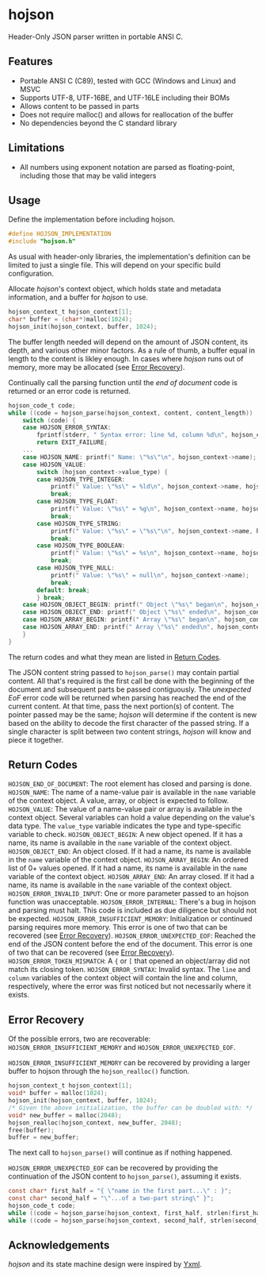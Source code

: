 # hojson

Header-Only JSON parser written in portable ANSI C.


## Features

- Portable ANSI C (C89), tested with GCC (Windows and Linux) and MSVC
- Supports UTF-8, UTF-16BE, and UTF-16LE including their BOMs
- Allows content to be passed in parts
- Does not require malloc() and allows for reallocation of the buffer
- No dependencies beyond the C standard library


## Limitations

- All numbers using exponent notation are parsed as floating-point, including those that may be valid integers


## Usage

Define the implementation before including hojson.
``` c
#define HOJSON_IMPLEMENTATION
#include "hojson.h"
```
As usual with header-only libraries, the implementation's definition can be limited to just a single file. This will depend on your specific build configuration.

Allocate *hojson*'s context object, which holds state and metadata information, and a buffer for *hojson* to use.
``` c
hojson_context_t hojson_context[1];
char* buffer = (char*)malloc(1024);
hojson_init(hojson_context, buffer, 1024);
```
The buffer length needed will depend on the amount of JSON content, its depth, and various other minor factors. As a rule of thumb, a buffer equal in length to the content is likley enough. In cases where *hojson* runs out of memory, more may be allocated (see [Error Recovery](#error-recovery)).

Continually call the parsing function until the *end of document* code is returned or an error code is returned.
``` c
hojson_code_t code;
while ((code = hojson_parse(hojson_context, content, content_length)) != HOJSON_END_OF_DOCUMENT) {
    switch (code) {
    case HOJSON_ERROR_SYNTAX:
        fprintf(stderr, " Syntax error: line %d, column %d\n", hojson_context->line, hojson_context->column);
        return EXIT_FAILURE;
    ...
    case HOJSON_NAME: printf(" Name: \"%s\"\n", hojson_context->name); break;
    case HOJSON_VALUE:
        switch (hojson_context->value_type) {
        case HOJSON_TYPE_INTEGER:
            printf(" Value: \"%s\" = %ld\n", hojson_context->name, hojson_context->integer_value);
            break;
        case HOJSON_TYPE_FLOAT:
            printf(" Value: \"%s\" = %g\n", hojson_context->name, hojson_context->float_value);
            break;
        case HOJSON_TYPE_STRING:
            printf(" Value: \"%s\" = \"%s\"\n", hojson_context->name, hojson_context->string_value);
            break;
        case HOJSON_TYPE_BOOLEAN:
            printf(" Value: \"%s\" = %s\n", hojson_context->name, hojson_context->bool_value ? "true" : "false");
            break;
        case HOJSON_TYPE_NULL:
            printf(" Value: \"%s\" = null\n", hojson_context->name);
            break;
        default: break;
        } break;
    case HOJSON_OBJECT_BEGIN: printf(" Object \"%s\" began\n", hojson_context->name); break;
    case HOJSON_OBJECT_END: printf(" Object \"%s\" ended\n", hojson_context->name); break;
    case HOJSON_ARRAY_BEGIN: printf(" Array \"%s\" began\n", hojson_context->name); break;
    case HOJSON_ARRAY_END: printf(" Array \"%s\" ended\n", hojson_context->name); break;
    }
}
```
The return codes and what they mean are listed in [Return Codes](#return-codes).

The JSON content string passed to `hojson_parse()` may contain partial content. All that's required is the first call be done with the beginning of the document and subsequent parts be passed contiguously.
The *unexpected EoF* error code will be returned when parsing has reached the end of the current content. At that time, pass the next portion(s) of content. The pointer passed may be the same; *hojson* will determine if the content is new based on the ability to decode the first character of the passed string. If a single character is split between two content strings, *hojson* will know and piece it together.



## Return Codes

`HOJSON_END_OF_DOCUMENT`: The root element has closed and parsing is done.
`HOJSON_NAME`: The name of a name-value pair is available in the `name` variable of the context object. A value, array, or object is expected to follow.
`HOJSON_VALUE`: The value of a name-value pair or array is available in the context object. Several variables can hold a value depending on the value's data type. The `value_type` variable indicates the type and type-specific variable to check.
`HOJSON_OBJECT_BEGIN`: A new object opened. If it has a name, its name is available in the `name` variable of the context object.
`HOJSON_OBJECT_END`: An object closed. If it had a name, its name is available in the `name` variable of the context object.
`HOJSON_ARRAY_BEGIN`: An ordered list of 0+ values opened. If it had a name, its name is available in the `name` variable of the context object.
`HOJSON_ARRAY_END`: An array closed. If it had a name, its name is available in the `name` variable of the context object.
`HOJSON_ERROR_INVALID_INPUT`: One or more parameter passed to an hojson function was unacceptable.
`HOJSON_ERROR_INTERNAL`: There's a bug in hojson and parsing must halt. This code is included as due diligence but should not be expected.
`HOJSON_ERROR_INSUFFICIENT_MEMORY`: Initialization or continued parsing requires more memory. This error is one of two that can be recovered (see [Error Recovery](#error-recovery)).
`HOJSON_ERROR_UNEXPECTED_EOF`: Reached the end of the JSON content before the end of the document. This error is one of two that can be recovered (see [Error Recovery](#error-recovery)).
`HOJSON_ERROR_TOKEN_MISMATCH`: A `{` or `[` that opened an object/array did not match its closing token.
`HOJSON_ERROR_SYNTAX`: Invalid syntax. The `line` and `column` variables of the context object will contain the line and column, respectively, where the error was first noticed but not necessarily where it exists.


## Error Recovery

Of the possible errors, two are recoverable: `HOJSON_ERROR_INSUFFICIENT_MEMORY` and `HOJSON_ERROR_UNEXPECTED_EOF`.

`HOJSON_ERROR_INSUFFICIENT_MEMORY` can be recovered by providing a larger buffer to hojson through the `hojson_realloc()` function.
``` c
hojson_context_t hojson_context[1];
void* buffer = malloc(1024);
hojson_init(hojson_context, buffer, 1024);
/* Given the above initialization, the buffer can be doubled with: */
void* new_buffer = malloc(2048);
hojson_realloc(hojson_context, new_buffer, 2048);
free(buffer);
buffer = new_buffer;
```
The next call to `hojson_parse()` will continue as if nothing happened.

`HOJSON_ERROR_UNEXPECTED_EOF` can be recovered by providing the continuation of the JSON content to `hojson_parse()`, assuming it exists.
``` c
const char* first_half = "{ \"name in the first part...\" : }";
const char* second_half = "\"...of a two-part string\" }";
hojson_code_t code;
while ((code = hojson_parse(hojson_context, first_half, strlen(first_half))) != HOJSON_ERROR_UNEXPECTED_EOF) ;
while ((code = hojson_parse(hojson_context, second_half, strlen(second_half))) != HOJSON_END_OF_DOCUMENT) ;
```


## Acknowledgements

*hojson* and its state machine design were inspired by [Yxml](https://dev.yorhel.nl/yxml).
